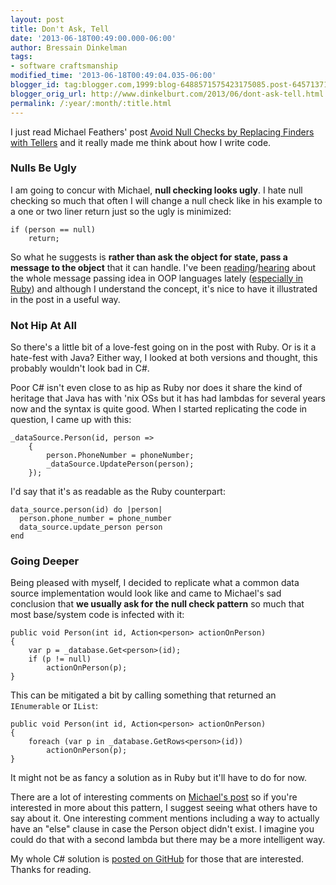 ```yaml
---
layout: post
title: Don't Ask, Tell
date: '2013-06-18T00:49:00.000-06:00'
author: Bressain Dinkelman
tags:
- software craftsmanship
modified_time: '2013-06-18T00:49:04.035-06:00'
blogger_id: tag:blogger.com,1999:blog-6488571575423175085.post-645713718912004022
blogger_orig_url: http://www.dinkelburt.com/2013/06/dont-ask-tell.html
permalink: /:year/:month/:title.html
---
```

I just read Michael Feathers' post [Avoid Null Checks by Replacing Finders with Tellers](http://michaelfeathers.typepad.com/michael_feathers_blog/2013/06/avoid-null-checks-by-replacing-finders-with-tellers.html) and it really made me think about how I write code.
<!--more-->

### Nulls Be Ugly

I am going to concur with Michael, **null checking looks ugly**. I hate null checking so much that often I will change a null check like in his example to a one or two liner return just so the ugly is minimized:

```lang=csharp
if (person == null)
    return;
```

So what he suggests is **rather than ask the object for state, pass a message to the object** that it can handle. I've been [reading](http://www.amazon.com/Growing-Object-Oriented-Software-Guided-Tests/dp/0321503627/)/[hearing](http://rubyrogues.com/category/book-club/) about the whole message passing idea in OOP languages lately ([especially in Ruby](http://www.amazon.com/Practical-Object-Oriented-Design-Ruby-Addison-Wesley/dp/0321721330/)) and although I understand the concept, it's nice to have it illustrated in the post in a useful way.

### Not Hip At All

So there's a little bit of a love-fest going on in the post with Ruby. Or is it a hate-fest with Java? Either way, I looked at both versions and thought, this probably wouldn't look bad in C#.

Poor C# isn't even close to as hip as Ruby nor does it share the kind of heritage that Java has with 'nix OSs but it has had lambdas for several years now and the syntax is quite good. When I started replicating the code in question, I came up with this:

```lang=csharp
_dataSource.Person(id, person =>
    {
        person.PhoneNumber = phoneNumber;
        _dataSource.UpdatePerson(person);
    });
```

I'd say that it's as readable as the Ruby counterpart:

```lang=ruby
data_source.person(id) do |person|
  person.phone_number = phone_number
  data_source.update_person person
end
```

### Going Deeper

Being pleased with myself, I decided to replicate what a common data source implementation would look like and came to Michael's sad conclusion that **we usually ask for the null check pattern** so much that most base/system code is infected with it:

```lang=csharp
public void Person(int id, Action<person> actionOnPerson)
{
    var p = _database.Get<person>(id);
    if (p != null)
        actionOnPerson(p);
}
```

This can be mitigated a bit by calling something that returned an `IEnumerable` or `IList`:

```lang=csharp
public void Person(int id, Action<person> actionOnPerson)
{
    foreach (var p in _database.GetRows<person>(id))
        actionOnPerson(p);
}
```

It might not be as fancy a solution as in Ruby but it'll have to do for now.

There are a lot of interesting comments on [Michael's post](http://michaelfeathers.typepad.com/michael_feathers_blog/2013/06/avoid-null-checks-by-replacing-finders-with-tellers.html) so if you're interested in more about this pattern, I suggest seeing what others have to say about it. One interesting comment mentions including a way to actually have an "else" clause in case the Person object didn't exist. I imagine you could do that with a second lambda but there may be a more intelligent way.

My whole C# solution is [posted on GitHub](https://github.com/bressain/TellDontAsk) for those that are interested. Thanks for reading.
